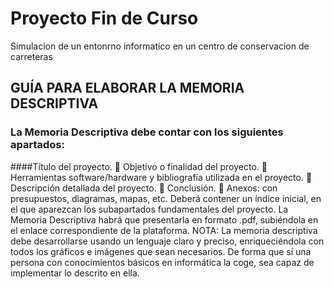 # Proyecto Fin de Curso
Simulacion de un entonrno informatico en un centro de conservacion de carreteras


## GUÍA PARA ELABORAR LA MEMORIA DESCRIPTIVA
### La Memoria Descriptiva debe contar con los siguientes apartados:
####Título del proyecto.
 Objetivo o finalidad del proyecto.
 Herramientas software/hardware y bibliografía utilizada en el proyecto.
 Descripción detallada del proyecto.
 Conclusión.
 Anexos: con presupuestos, diagramas, mapas, etc.
Deberá contener un índice inicial, en el que aparezcan los subapartados fundamentales del proyecto.
La Memoria Descriptiva habrá que presentarla en formato .pdf, subiéndola en el enlace correspondiente de la plataforma.
NOTA: La memoria descriptiva debe desarrollarse usando un lenguaje claro y preciso, enriqueciéndola con todos los gráficos e imágenes que sean necesarios. De forma que sí una persona con conocimientos básicos en informática la coge, sea capaz de implementar lo descrito en ella.
